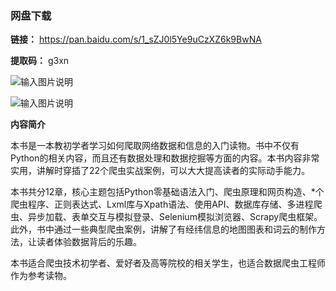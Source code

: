 ### 网盘下载

**链接：** https://pan.baidu.com/s/1_sZJ0l5Ye9uCzXZ6k9BwNA 

**提取码：** g3xn

![输入图片说明](https://images.gitee.com/uploads/images/2020/0826/101941_a60826d7_7785827.jpeg "图怪兽_6019894cc394ad904689234b6cf6b4c7_99096.jpg")

![输入图片说明](https://images.gitee.com/uploads/images/2020/0811/165028_0e13beec_7785827.png "1.png")

 **内容简介** 

本书是一本教初学者学习如何爬取网络数据和信息的入门读物。书中不仅有Python的相关内容，而且还有数据处理和数据挖掘等方面的内容。本书内容非常实用，讲解时穿插了22个爬虫实战案例，可以大大提高读者的实际动手能力。

本书共分12章，核心主题包括Python零基础语法入门、爬虫原理和网页构造、*个爬虫程序、正则表达式、Lxml库与Xpath语法、使用API、数据库存储、多进程爬虫、异步加载、表单交互与模拟登录、Selenium模拟浏览器、Scrapy爬虫框架。此外，书中通过一些典型爬虫案例，讲解了有经纬信息的地图图表和词云的制作方法，让读者体验数据背后的乐趣。

本书适合爬虫技术初学者、爱好者及高等院校的相关学生，也适合数据爬虫工程师作为参考读物。
